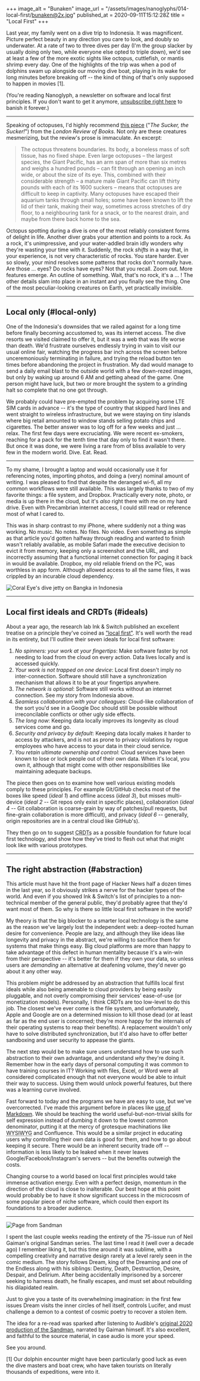 +++
image_alt = "Bunaken"
image_url = "/assets/images/nanoglyphs/014-local-first/bunaken@2x.jpg"
published_at = 2020-09-11T15:12:28Z
title = "Local First"
+++

Last year, my family went on a dive trip to Indonesia. It was magnificent. Picture perfect beauty in any direction you care to look, and doubly so underwater. At a rate of two to three dives per day (I'm the group slacker by usually doing only two, while everyone else opted to triple down), we'd see at least a few of the more exotic sights like octopus, cuttlefish, or mantis shrimp every day. One of the highlights of the trip was when a pod of dolphins swam up alongside our moving dive boat, playing in its wake for long minutes before breaking off -- the kind of thing of that's only supposed to happen in movies [1].

(You're reading Nanoglyph, a newsletter on software and local first principles. If you don't want to get it anymore, [unsubscribe right here](%unsubscribe_url%) to banish it forever.)

---

Speaking of octopuses, I'd highly recommend [this piece](https://www.lrb.co.uk/the-paper/v39/n17/amia-srinivasan/the-sucker-the-sucker) ("_The Sucker, the Sucker!_") from the _London Review of Books_. Not only are these creatures mesmerizing, but the review's prose is immaculate. An excerpt:

> The octopus threatens boundaries. Its body, a boneless mass of soft tissue, has no fixed shape. Even large octopuses – the largest species, the Giant Pacific, has an arm span of more than six metres and weighs a hundred pounds – can fit through an opening an inch wide, or about the size of its eye. This, combined with their considerable strength – a mature male Giant Pacific can lift thirty pounds with each of its 1600 suckers – means that octopuses are difficult to keep in captivity. Many octopuses have escaped their aquarium tanks through small holes; some have been known to lift the lid of their tank, making their way, sometimes across stretches of dry floor, to a neighbouring tank for a snack, or to the nearest drain, and maybe from there back home to the sea.

Octopus spotting during a dive is one of the most reliably consistent forms of delight in life. Another diver grabs your attention and points to a rock. As a rock, it's unimpressive, and your water-addled brain idly wonders why they're wasting your time with it. Suddenly, the rock _shifts_ in a way that, in your experience, is not very characteristic of rocks. You stare harder. Ever so slowly, your mind resolves some patterns that rocks don't normally have. Are those ... eyes? Do rocks have eyes? Not that you recall. Zoom out. More features emerge. An outline of something. Wait, that's no rock, it's a ... ! The other details slam into place in an instant and you finally see the thing. One of the most peculiar-looking creatures on Earth, yet practically invisible.

---

## Local only (#local-only)

One of the Indonesia's downsides that we railed against for a long time before finally becoming accustomed to, was its internet access. The dive resorts we visited claimed to offer it, but it was a web that was life worse than death. We'd frustrate ourselves endlessly trying in vain to visit our usual online fair, watching the progress bar inch across the screen before unceremoniously terminating in failure, and trying the reload button ten times before abandoning the project in frustration. My dad would manage to send a daily email blast to the outside world with a few down-rezed images, but only by waking up around 6 AM and getting ahead of the game. One person might have luck, but two or more brought the system to a grinding halt so complete that no one got through.

We probably could have pre-empted the problem by acquiring some LTE SIM cards in advance -- it's the type of country that skipped hard lines and went straight to wireless infrastructure, but we were staying on tiny islands where big retail amounted to window stands selling potato chips and cigarettes. The better answer was to log off for a few weeks and just ... relax. The first few days were excruciating. We were recent ex-smokers, reaching for a pack for the tenth time that day only to find it wasn't there. But once it was done, we were living a rare from of bliss available to very few in the modern world. Dive. Eat. Read.

---

To my shame, I brought a laptop and would occasionally use it for referencing notes, importing photos, and doing a (very) nominal amount of writing. I was pleased to find that despite the deranged wi-fi, all my common workflows were still available. This was largely thanks to two of my favorite things: a file system, and Dropbox. Practically every note, photo, or media is up there in the cloud, but it's _also_ right there with me on my hard drive. Even with Precambrian internet access, I could still read or reference most of what I cared to.

This was in sharp contrast to my iPhone, where suddenly not a thing was working. No music. No notes. No files. No video. Even something as simple as that article you'd gotten halfway through reading and wanted to finish wasn't reliably available, as mobile Safari made the executive decision to evict it from memory, keeping only a screenshot and the URL, and incorrectly assuming that a functional internet connection for paging it back in would be available. Dropbox, my old reliable friend on the PC, was worthless in app form. Although allowed access to all the same files, it was crippled by an incurable cloud dependency.

![Coral Eye's dive jetty on Bangka in Indonesia](/assets/images/nanoglyphs/014-local-first/coral-eye@2x.jpg)

---

## Local first ideals and CRDTs (#ideals)

About a year ago, the research lab Ink & Switch published an excellent treatise on a principle they've coined as ["local first"](https://www.inkandswitch.com/local-first.html). It's well worth the read in its entirety, but I'll outline their seven ideals for local first software:

1. _No spinners: your work at your fingertips_: Make software faster by not needing to load from the cloud on every action. Data lives locally and is accessed quickly.
2. _Your work is not trapped on one device_: Local first doesn't imply no inter-connection. Software should still have a synchronization mechanism that allows it to be at your fingertips anywhere.
3. _The network is optional_: Software still works without an internet connection. See my story from Indonesia above.
4. _Seamless collaboration with your colleagues_: Cloud-like collaboration of the sort you'd see in a Google Doc should still be possible without irreconcilable conflicts or other ugly side effects.
5. _The long now_: Keeping data locally improves its longevity as cloud services come and go.
6. _Security and privacy by default_: Keeping data locally makes it harder to access by attackers, and is not as prone to privacy violations by rogue employees who have access to your data in their cloud service.
7. _You retain ultimate ownership and control_: Cloud services have been known to lose or lock people out of their own data. When it's local, you own it, although that might come with other responsibilities like maintaining adequate backups.

The piece then goes on to examine how well various existing models comply to these principles. For example Git/GitHub checks most of the boxes like speed (_ideal 1_) and offline access (_ideal 3_), but misses multi-device (_ideal 2_ -- Git repos only exist in specific places), collaboration (_ideal 4_ -- Git collaboration is coarse-grain by way of patches/pull requests, but fine-grain collaboration is more difficult), and privacy (_ideal 6_ -- generally, origin repositories are in a central cloud like GitHub's).

They then go on to suggest <abbr title="Conflict-free Replicated Data Types">CRDTs</abbr> as a possible foundation for future local first technology, and show how they've tried to flesh out what that might look like with various prototypes.

---

## The right abstraction (#abstraction)

This article must have hit the front page of Hacker News half a dozen times in the last year, so it obviously strikes a nerve for the hacker types of the world. And even if you showed Ink & Switch's list of principles to a non-technical member of the general public, they'd probably agree that they'd want most of them. So why is there so little local first software in the world?

My theory is that the big blocker to a smarter local technology is the same as the reason we've largely lost the independent web: a deep-rooted human desire for convenience. People are lazy, and although they like ideas like longevity and privacy in the abstract, we're willing to sacrifice them for systems that make things easy. Big cloud platforms are more than happy to take advantage of this defect in human mentality because it's a win-win from their perspective -- it's better for them if they own your data, so unless users are _demanding_ an alternative at deafening volume, they'd never go about it any other way.

This problem _might_ be addressed by an abstraction that fulfills local first ideals while also being amenable to cloud providers by being easily pluggable, and not overly compromising their services' ease-of-use (or monetization models). Personally, I think CRDTs are too low-level to do this job. The closest we've ever come is the file system, and unfortunately, Apple and Google are on a determined mission to kill those dead (or at least as far as the end user is concerned; they're more happy for the internals of their operating systems to reap their benefits). A replacement wouldn't only have to solve distributed synchronization, but it'd also have to offer better sandboxing and user security to appease the giants.

The next step would be to make sure users understand how to use such abstraction to their own advantage, and understand _why_ they're doing it. Remember how in the early days of personal computing it was common to have training courses in IT? Working with files, Excel, or Word were all considered complicated enough that not everyone would be able to intuit their way to success. Using them would unlock powerful features, but there was a learning curve involved.

Fast forward to today and the programs we have are easy to use, but we've overcorrected. I've made this argument before in places like [use of Markdown](/fragments/slack-bar-raising). We should be teaching the world useful-but-non-trivial skills for self expression instead of dumbing it down to the lowest common denominator, putting it at the mercy of grotesque machinations like <abbr title="What You See Is What You Get">WYSIWYG</abbr> and Confluence. This would be a similar project in educating users why controlling their own data is good for them, and how to go about keeping it secure. There would be an inherent security trade off -- information is less likely to be leaked when it never leaves Google/Facebook/Instagram's servers -- but the benefits outweigh the costs.

Changing course to a world based on local first principles would take immense activation energy. Even with a perfect design, momentum in the direction of the cloud is close to inalterable. Our best hope at this point would probably be to have it show significant success in the microcosm of some popular piece of niche software, which could then export its foundations to a broader audience.

---

![Page from Sandman](/assets/images/nanoglyphs/014-local-first/sandman@2x.jpg)

I spent the last couple weeks reading the entirety of the 75-issue run of Neil Gaiman's original Sandman series. The last time I read it (well over a decade ago) I remember liking it, but this time around it was sublime, with a compelling creativity and narrative design rarely at a level rarely seen in the comic medium. The story follows Dream, king of the Dreaming and one of the Endless along with his siblings: Destiny, Death, Destruction, Desire, Despair, and Delirium. After being accidentally imprisoned by a sorcerer seeking to harness death, he finally escapes, and must set about rebuilding his dilapidated realm.

Just to give you a taste of its overwhelming imagination: in the first few issues Dream visits the inner circles of hell itself, controls Lucifer, and must challenge a demon to a contest of cosmic poetry to recover a stolen item.

The idea for a re-read was sparked after listening to Audible's [original 2020 production of the Sandman](https://www.audible.com/pd/The-Sandman-Audiobook/B086WP794Z), narrated by Gaiman himself. It's also excellent, and faithful to the source material, in case audio is more your speed.

See you around.

[1] Our dolphin encounter might have been particularly good luck as even the dive masters and boat crew, who have taken tourists on literally thousands of expeditions, were into it.
